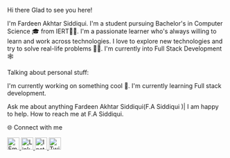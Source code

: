 Hi there
Glad to see you here!

I'm Fardeen Akhtar Siddiqui. I'm a student pursuing Bachelor's in Computer Science 🎓 from IERT👨‍💻. 
I'm a passionate learner who's always willing to learn and work across technologies.
I love to explore new technologies and try to solve real-life problems 👨‍💻. 
I'm currently into Full Stack Development 🕸️

Talking about personal stuff:

I'm currently working on something cool 👻.
I'm currently learning Full stack development.

Ask me about anything Fardeen Akhtar Siddiqui(F.A Siddiqui )| I am happy to help.
How to reach me  at F.A Siddiqui.

 🌐 Connect with me

<a href="fardeenakhtar1000@gmail.com" target="_blank">
  <img src="https://img.icons8.com/ios-filled/50/ea4335/new-post.png" alt="Email" width="28"/>
</a>
<a href="https://www.linkedin.com/in/fardeen-akhtar-siddiqui-102a702b0"
  target="_blank">
  <img src="https://img.icons8.com/ios-filled/50/0077B5/linkedin.png" alt="LinkedIn" width="28"/>
</a>
<a href="https://www.instagram.com/yasir_siddiqui___?igsh=eWQ3YjBkaDEzbG9r" target="_blank">
  <img src="https://img.icons8.com/ios-filled/50/E1306C/instagram-new.png" alt="Instagram" width="28"/>
</a>
<a href="https://x.com/Akh8763Fardeen?t=Hvnh-SaxVRPtpuCbkvj_KQ&s=09" target="_blank">
  <img src="https://img.icons8.com/ios-filled/50/1DA1F2/twitter.png" alt="Twitter" width="28"/>
</a>
